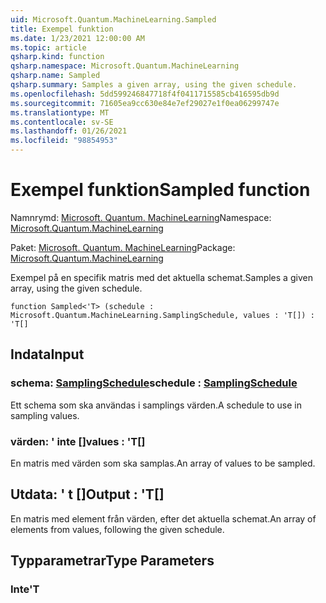 ```yaml
---
uid: Microsoft.Quantum.MachineLearning.Sampled
title: Exempel funktion
ms.date: 1/23/2021 12:00:00 AM
ms.topic: article
qsharp.kind: function
qsharp.namespace: Microsoft.Quantum.MachineLearning
qsharp.name: Sampled
qsharp.summary: Samples a given array, using the given schedule.
ms.openlocfilehash: 5dd599246847718f4f0411715585cb416595db9d
ms.sourcegitcommit: 71605ea9cc630e84e7ef29027e1f0ea06299747e
ms.translationtype: MT
ms.contentlocale: sv-SE
ms.lasthandoff: 01/26/2021
ms.locfileid: "98854953"
---
```

# <a name="sampled-function"></a><span data-ttu-id="410fb-102">Exempel funktion</span><span class="sxs-lookup"><span data-stu-id="410fb-102">Sampled function</span></span>

<span data-ttu-id="410fb-103">Namnrymd: [Microsoft. Quantum. MachineLearning](xref:Microsoft.Quantum.MachineLearning)</span><span class="sxs-lookup"><span data-stu-id="410fb-103">Namespace: [Microsoft.Quantum.MachineLearning](xref:Microsoft.Quantum.MachineLearning)</span></span>

<span data-ttu-id="410fb-104">Paket: [Microsoft. Quantum. MachineLearning](https://nuget.org/packages/Microsoft.Quantum.MachineLearning)</span><span class="sxs-lookup"><span data-stu-id="410fb-104">Package: [Microsoft.Quantum.MachineLearning](https://nuget.org/packages/Microsoft.Quantum.MachineLearning)</span></span>


<span data-ttu-id="410fb-105">Exempel på en specifik matris med det aktuella schemat.</span><span class="sxs-lookup"><span data-stu-id="410fb-105">Samples a given array, using the given schedule.</span></span>

```qsharp
function Sampled<'T> (schedule : Microsoft.Quantum.MachineLearning.SamplingSchedule, values : 'T[]) : 'T[]
```


## <a name="input"></a><span data-ttu-id="410fb-106">Indata</span><span class="sxs-lookup"><span data-stu-id="410fb-106">Input</span></span>

### <a name="schedule--samplingschedule"></a><span data-ttu-id="410fb-107">schema: [SamplingSchedule](xref:Microsoft.Quantum.MachineLearning.SamplingSchedule)</span><span class="sxs-lookup"><span data-stu-id="410fb-107">schedule : [SamplingSchedule](xref:Microsoft.Quantum.MachineLearning.SamplingSchedule)</span></span>

<span data-ttu-id="410fb-108">Ett schema som ska användas i samplings värden.</span><span class="sxs-lookup"><span data-stu-id="410fb-108">A schedule to use in sampling values.</span></span>


### <a name="values--t"></a><span data-ttu-id="410fb-109">värden: ' inte []</span><span class="sxs-lookup"><span data-stu-id="410fb-109">values : 'T[]</span></span>

<span data-ttu-id="410fb-110">En matris med värden som ska samplas.</span><span class="sxs-lookup"><span data-stu-id="410fb-110">An array of values to be sampled.</span></span>



## <a name="output--t"></a><span data-ttu-id="410fb-111">Utdata: ' t []</span><span class="sxs-lookup"><span data-stu-id="410fb-111">Output : 'T[]</span></span>

<span data-ttu-id="410fb-112">En matris med element från värden, efter det aktuella schemat.</span><span class="sxs-lookup"><span data-stu-id="410fb-112">An array of elements from values, following the given schedule.</span></span>

## <a name="type-parameters"></a><span data-ttu-id="410fb-113">Typparametrar</span><span class="sxs-lookup"><span data-stu-id="410fb-113">Type Parameters</span></span>

### <a name="t"></a><span data-ttu-id="410fb-114">Inte</span><span class="sxs-lookup"><span data-stu-id="410fb-114">'T</span></span>

